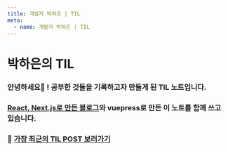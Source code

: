 ```yaml
---
title: 개발자 박하은 | TIL
meta:
  - name: 개발자 박하은 | TIL
---
```


# 박하은의 TIL

### 안녕하세요👋 ! 공부한 것들을 기록하고자 만들게 된 TIL 노트입니다.
### [React, Next.js로 만든 블로그](https://pullingoff.github.io)와 vuepress로 만든 이 노트를 함께 쓰고 있습니다.

### 🔗 [가장 최근의 TIL POST 보러가기](./til/2022/03.md)
